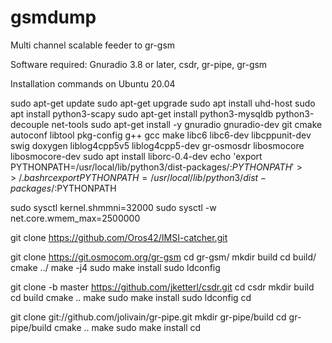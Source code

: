 # gsmdump
Multi channel scalable feeder to gr-gsm

Software required:
Gnuradio 3.8 or later, csdr, gr-pipe, gr-gsm 

Installation commands on Ubuntu 20.04

sudo apt-get update
sudo apt-get upgrade
sudo apt install uhd-host
sudo apt install python3-scapy
sudo apt-get install python3-mysqldb python3-decouple net-tools
sudo apt-get install -y  gnuradio gnuradio-dev git cmake autoconf libtool pkg-config g++ gcc make libc6 libc6-dev libcppunit-dev swig doxygen liblog4cpp5v5 liblog4cpp5-dev  gr-osmosdr libosmocore libosmocore-dev
sudo apt install liborc-0.4-dev
echo 'export PYTHONPATH=/usr/local/lib/python3/dist-packages/:$PYTHONPATH' >> ~/.bashrc
export PYTHONPATH=/usr/local/lib/python3/dist-packages/:$PYTHONPATH

sudo sysctl kernel.shmmni=32000
sudo sysctl -w net.core.wmem_max=2500000

git clone https://github.com/Oros42/IMSI-catcher.git


git clone https://git.osmocom.org/gr-gsm
cd gr-gsm/
mkdir build
cd build/
cmake ../
make -j4
sudo make install
sudo ldconfig


git clone -b master https://github.com/jketterl/csdr.git
cd csdr
mkdir build
cd build
cmake ..
make
sudo make install
sudo ldconfig
cd



git clone git://github.com/jolivain/gr-pipe.git
mkdir gr-pipe/build
cd gr-pipe/build
cmake ..
make
sudo make install
cd

